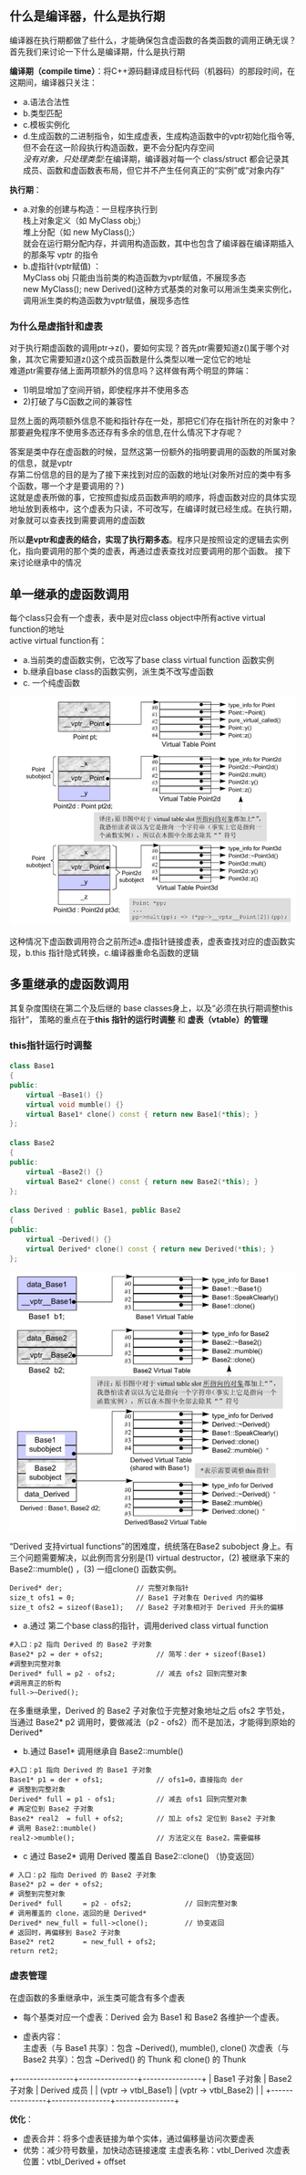 
## 什么是编译器，什么是执行期

编译器在执行期都做了些什么，才能确保包含虚函数的各类函数的调用正确无误？<br>
首先我们来讨论一下什么是编译期，什么是执行期<br>

**编译期（compile time）**：将C++源码翻译成目标代码（机器码）的那段时间，在这期间，编译器只关注：<br>
* a.语法合法性<br>
* b.类型匹配<br>
* c.模板实例化<br>
* d.生成函数的二进制指令，如生成虚表，生成构造函数中的vptr初始化指令等,但不会在这一阶段执行构造函数，更不会分配内存空间<br>
*没有对象，只处理类型*:在编译期，编译器对每一个 class/struct 都会记录其成员、函数和虚函数表布局，但它并不产生任何真正的“实例”或“对象内存”<br>

**执行期**：<br>
* a.对象的创建与构造：一旦程序执行到<br>
栈上对象定义（如 MyClass obj;）<br>
堆上分配（如 new MyClass();）<br>
就会在运行期分配内存，并调用构造函数，其中也包含了编译器在编译期插入的那条写 vptr 的指令<br>
* b.虚指针(vptr赋值) ：<br>
MyClass obj 只能由当前类的构造函数为vptr赋值，不展现多态<br>
new MyClass(); new Derived()这种方式基类的对象可以用派生类来实例化，调用派生类的构造函数为vptr赋值，展现多态性<br>


### 为什么是虚指针和虚表
对于执行期虚函数的调用ptr->z()，要如何实现？首先ptr需要知道z()属于哪个对象，其次它需要知道z()这个成员函数是什么类型以唯一定位它的地址<br>
难道ptr需要存储上面两项额外的信息吗？这样做有两个明显的弊端：<br>
* 1)明显增加了空间开销，即使程序并不使用多态<br>
* 2)打破了与C函数之间的兼容性

显然上面的两项额外信息不能和指针存在一处，那把它们存在指针所在的对象中？<br>
那要避免程序不使用多态还存有多余的信息,在什么情况下才存呢？<br>

答案是类中存在虚函数的时候，显然这第一份额外的指明要调用的函数的所属对象的信息，就是vptr<br>
存第二份信息的目的是为了接下来找到对应的函数的地址(对象所对应的类中有多个函数，哪一个才是要调用的？)<br>
这就是虚表所做的事，它按照虚拟成员函数声明的顺序，将虚函数对应的具体实现地址放到表格中，这个虚表为只读，不可改写，在编译时就已经生成。在执行期，对象就可以查表找到需要调用的虚函数<br>

所以**是vptr和虚表的结合，实现了执行期多态**。程序只是按照设定的逻辑去实例化，指向要调用的那个类的虚表，再通过虚表查找对应要调用的那个函数。
接下来讨论继承中的情况


## 单一继承的虚函数调用
每个class只会有一个虚表，表中是对应class object中所有active virtual function的地址<br>
active virtual function有：<br>
* a.当前类的虚函数实例，它改写了base class virtual function 函数实例<br>
* b.继承自base class的函数实例，派生类不改写虚函数<br>
* c. 一个纯虚函数

![虚函数单一继承](image.png)

这种情况下虚函数调用符合之前所述a.虚指针链接虚表，虚表查找对应的虚函数实现，b.this 指针隐式转换，c.编译器重命名函数的逻辑

## 多重继承的虚函数调用

其复杂度围绕在第二个及后继的 base classes身上，以及“必须在执行期调整this 指针”，
策略的重点在于**this 指针的运行时调整** 和 **虚表（vtable）的管理**

### this指针运行时调整
```cpp
class Base1 
{ 
public:
    virtual ~Base1() {}
    virtual void mumble() {}
    virtual Base1* clone() const { return new Base1(*this); }
};

class Base2 
{ 
public:
    virtual ~Base2() {}
    virtual Base2* clone() const { return new Base2(*this); }
};

class Derived : public Base1, public Base2 
{
public:
    virtual ~Derived() {}
    virtual Derived* clone() const { return new Derived(*this); }
};
```

![多重继承下的虚函数调用](image-1.png)

“Derived 支持virtual functions”的困难度，统统落在Base2 subobject 身上。有三个问题需要解决，以此例而言分别是(1) virtual destructor，(2) 被继承下来的Base2::mumble() ，(3) 一组clone() 函数实例。

```shell
Derived* der;                  // 完整对象指针
size_t ofs1 = 0;               // Base1 子对象在 Derived 内的偏移 
size_t ofs2 = sizeof(Base1);   // Base2 子对象相对于 Derived 开头的偏移 
```

* a.通过 第二个base class的指针，调用derived class virtual function

```shell
#入口：p2 指向 Derived 的 Base2 子对象
Base2* p2 = der + ofs2;             // 简写：der + sizeof(Base1) 
#调整到完整对象
Derived* full = p2 - ofs2;          // 减去 ofs2 回到完整对象 
#调用真正的析构
full->~Derived();
```
在多重继承里，Derived 的 Base2 子对象位于完整对象地址之后 ofs2 字节处，当通过 Base2* p2 调用时，要做减法（p2 - ofs2）而不是加法，才能得到原始的 Derived*

* b.通过 Base1* 调用继承自 Base2::mumble()<br>

```shell
#入口：p1 指向 Derived 的 Base1 子对象
Base1* p1 = der + ofs1;             // ofs1=0，直接指向 der 
# 调整到完整对象
Derived* full = p1 - ofs1;          // 减去 ofs1 回到完整对象
# 再定位到 Base2 子对象
Base2* real2  = full + ofs2;        // 加上 ofs2 定位到 Base2 子对象
# 调用 Base2::mumble()
real2->mumble();                    // 方法定义在 Base2，需要偏移 
```
* c 通过 Base2* 调用 Derived 覆盖自 Base2::clone() （协变返回）

```shell
# 入口：p2 指向 Derived 的 Base2 子对象
Base2* p2 = der + ofs2;            
# 调整到完整对象
Derived* full     = p2 - ofs2;             // 回到完整对象
# 调用覆盖的 clone，返回的是 Derived*
Derived* new_full = full->clone();         // 协变返回 
# 返回时，再偏移到 Base2 子对象
Base2* ret2       = new_full + ofs2;
return ret2;
```

### 虚表管理

在虚函数的多重继承中，派生类可能含有多个虚表<br>
* 每个基类对应一个虚表：Derived 会为 Base1 和 Base2 各维护一个虚表。

* 虚表内容：<br>
    主虚表（与 Base1 共享）：包含 ~Derived(), mumble(), clone()
    次虚表（与 Base2 共享）：包含 ~Derived() 的 Thunk 和 clone() 的 Thunk

+----------------+----------------+----------------+
| Base1 子对象   | Base2 子对象   | Derived 成员    |
| (vptr → vtbl_Base1) | (vptr → vtbl_Base2) |                |
+----------------+----------------+----------------+


**优化**：<br>
* 虚表合并：将多个虚表链接为单个实体，通过偏移量访问次要虚表
* 优势：减少符号数量，加快动态链接速度
    主虚表名称：vtbl_Derived
    次虚表位置：vtbl_Derived + offset

